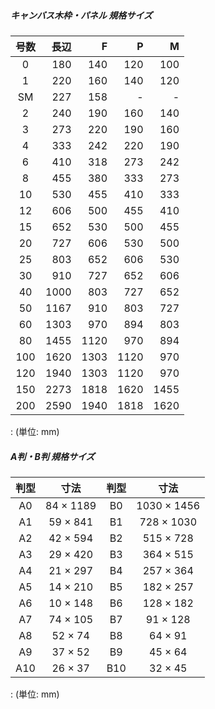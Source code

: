 ##### キャンバス木枠・パネル 規格サイズ

| 号数 | 長辺 |    F |    P |    M |
| :--: | ---: | ---: | ---: | ---: |
|  0   |  180 |  140 |  120 |  100 |
|  1   |  220 |  160 |  140 |  120 |
|  SM  |  227 |  158 |    - |    - |
|  2   |  240 |  190 |  160 |  140 |
|  3   |  273 |  220 |  190 |  160 |
|  4   |  333 |  242 |  220 |  190 |
|  6   |  410 |  318 |  273 |  242 |
|  8   |  455 |  380 |  333 |  273 |
|  10  |  530 |  455 |  410 |  333 |
|  12  |  606 |  500 |  455 |  410 |
|  15  |  652 |  530 |  500 |  455 |
|  20  |  727 |  606 |  530 |  500 |
|  25  |  803 |  652 |  606 |  530 |
|  30  |  910 |  727 |  652 |  606 |
|  40  | 1000 |  803 |  727 |  652 |
|  50  | 1167 |  910 |  803 |  727 |
|  60  | 1303 |  970 |  894 |  803 |
|  80  | 1455 | 1120 |  970 |  894 |
| 100  | 1620 | 1303 | 1120 |  970 |
| 120  | 1940 | 1303 | 1120 |  970 |
| 150  | 2273 | 1818 | 1620 | 1455 |
| 200  | 2590 | 1940 | 1818 | 1620 |

  : (単位: mm)

##### A判・B判 規格サイズ

| 判型 |   寸法    | 判型 |    寸法     |
| :--: | :-------: | :--: | :---------: |
|  A0  | 84 × 1189 |  B0  | 1030 × 1456 |
|  A1  | 59 × 841  |  B1  | 728 × 1030  |
|  A2  | 42 × 594  |  B2  |  515 × 728  |
|  A3  | 29 × 420  |  B3  |  364 × 515  |
|  A4  | 21 × 297  |  B4  |  257 × 364  |
|  A5  | 14 × 210  |  B5  |  182 × 257  |
|  A6  | 10 × 148  |  B6  |  128 × 182  |
|  A7  | 74 × 105  |  B7  |  91 × 128   |
|  A8  |  52 × 74  |  B8  |   64 × 91   |
|  A9  |  37 × 52  |  B9  |   45 × 64   |
| A10  |  26 × 37  | B10  |   32 × 45   |

  : (単位: mm)
